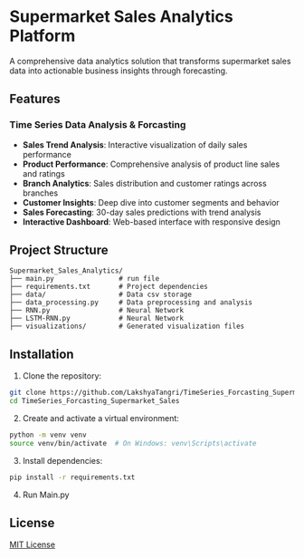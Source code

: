 # Supermarket Sales Analytics Platform

A comprehensive data analytics solution that transforms supermarket sales data into actionable business insights through forecasting.

## Features

### Time Series Data Analysis & Forcasting 
- **Sales Trend Analysis**: Interactive visualization of daily sales performance
- **Product Performance**: Comprehensive analysis of product line sales and ratings
- **Branch Analytics**: Sales distribution and customer ratings across branches
- **Customer Insights**: Deep dive into customer segments and behavior
- **Sales Forecasting**: 30-day sales predictions with trend analysis
- **Interactive Dashboard**: Web-based interface with responsive design


## Project Structure
```
Supermarket_Sales_Analytics/
├── main.py                # run file
├── requirements.txt       # Project dependencies
├── data/                  # Data csv storage
├── data_processing.py     # Data preprocessing and analysis
├── RNN.py                 # Neural Network
├── LSTM-RNN.py            # Neural Network
├── visualizations/        # Generated visualization files

```

## Installation

1. Clone the repository:
```bash
git clone https://github.com/LakshyaTangri/TimeSeries_Forcasting_Supermarket_Sales.git
cd TimeSeries_Forcasting_Supermarket_Sales
```

2. Create and activate a virtual environment:
```bash
python -m venv venv
source venv/bin/activate  # On Windows: venv\Scripts\activate
```

3. Install dependencies:
```bash
pip install -r requirements.txt
```
4. Run Main.py

## License
[MIT License](LICENSE)

